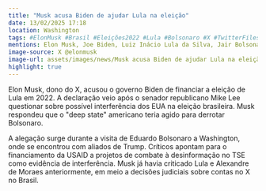 ```yaml
---
title: "Musk acusa Biden de ajudar Lula na eleição"
date: 13/02/2025 17:18
location: Washington
tags: #ElonMusk #Brasil #Eleições2022 #Lula #Bolsonaro #X #TwitterFiles #InterferênciaEUA #PolíticaBrasileira #DeepState #abc360noticias
mentions: Elon Musk, Joe Biden, Luiz Inácio Lula da Silva, Jair Bolsonaro, Mike Lee, Eduardo Bolsonaro, Alexandre de Moraes, USAID.
image-source: X @elonmusk
image-url: assets/images/news/Musk acusa Biden de ajudar Lula na eleição.jpg
highlight: true
---
```


Elon Musk, dono do X, acusou o governo Biden de financiar a eleição de Lula em 2022. A declaração veio após o senador republicano Mike Lee questionar sobre possível interferência dos EUA na eleição brasileira. Musk respondeu que o "deep state" americano teria agido para derrotar Bolsonaro.

A alegação surge durante a visita de Eduardo Bolsonaro a Washington, onde se encontrou com aliados de Trump. Críticos apontam para o financiamento da USAID a projetos de combate à desinformação no TSE como evidência de interferência. Musk já havia criticado Lula e Alexandre de Moraes anteriormente, em meio a decisões judiciais sobre contas no X no Brasil.
